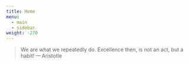 ```yaml
---
title: Home
menu:
  - main
  - sidebar
weight: -270
---
```


> We are what we repeatedly do. Excellence then, is not an act, but a habit!
> — Aristotle
